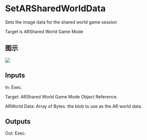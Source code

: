 # SetARSharedWorldData

Sets the image data for the shared world game session

Target is ARShared World Game Mode

## 图示

![]($-20221218-17590859.png)

## Inputs

In: Exec.

Target: ARShared World Game Mode Object Reference.

ARWorld Data: Array of Bytes. the blob to use as the AR world data.  

## Outputs

Out: Exec.

